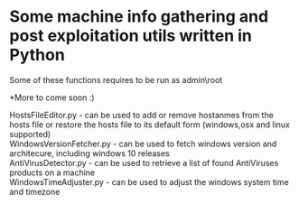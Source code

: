 # Some machine info gathering and post exploitation utils written in Python
Some of these functions requires to be run as admin\root 

*More to come soon :)

HostsFileEditor.py - can be used to add or remove hostanmes from the hosts file or restore the hosts file to its default form (windows,osx and linux supported)  
WindowsVersionFetcher.py - can be used to fetch windows version and architecure, including windows 10 releases  
AntiVirusDetector.py - can be used to retrieve a list of found AntiViruses products on a machine  
WindowsTimeAdjuster.py - can be used to adjust the windows system time and timezone
